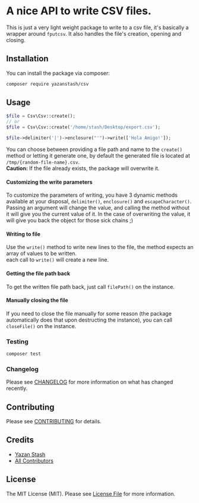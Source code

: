 # A nice API to write CSV files.

This is just a very light weight package to write to a csv file, it's basically a wrapper around `fputcsv`.
It also handles the file's creation, opening and closing.

## Installation

You can install the package via composer:

```bash
composer require yazanstash/csv
```

## Usage

``` php
$file = Csv\Csv::create();
// or
$file = Csv\Csv::create('/home/stash/Desktop/export.csv');

$file->delimiter('|')->enclosure("'")->write(['Hola Amigo!']);
```

You can choose between providing a file path and name to the `create()` method or letting it generate one, by default the generated file is located at `/tmp/{random-file-name}.csv`.  
**Caution:** If the file already exists, the package will overwrite it.

#### Customizing the write parameters

To customize the parameters of writing, you have 3 dynamic methods available at your disposal, `delimiter()`, `enclosure()` and `escapeCharacter()`. Passing an argument will change the value, and calling the method without it will give you the current value of it. In the case of overwriting the value, it will give you back the object for those sick chains ;)

#### Writing to file

Use the `write()` method to write new lines to the file, the method expects an array of values to be written.  
each call to `write()` will create a new line.

#### Getting the file path back

To get the written file path back, just call `filePath()` on the instance.

#### Manually closing the file

If you need to close the file manually for some reason (the package automatically does that upon destructing the instance), you can call `closeFile()` on the instance.

### Testing

``` bash
composer test
```

### Changelog

Please see [CHANGELOG](CHANGELOG.md) for more information on what has changed recently.

## Contributing

Please see [CONTRIBUTING](CONTRIBUTING.md) for details.

## Credits

- [Yazan Stash](https://github.com/Yazan-Stash)
- [All Contributors](../../contributors)

## License

The MIT License (MIT). Please see [License File](LICENSE.md) for more information.
